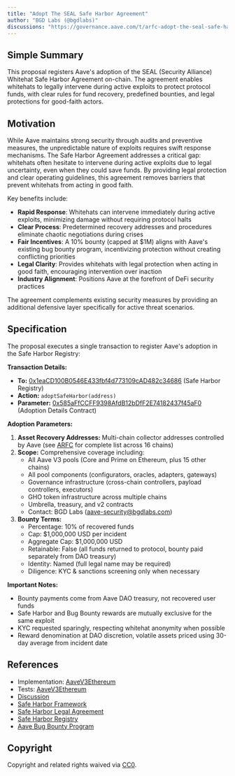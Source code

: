 ```yaml
---
title: "Adopt The SEAL Safe Harbor Agreement"
author: "BGD Labs (@bgdlabs)"
discussions: "https://governance.aave.com/t/arfc-adopt-the-seal-safe-harbor-agreement/23059"
---
```


## Simple Summary

This proposal registers Aave's adoption of the SEAL (Security Alliance) Whitehat Safe Harbor Agreement on-chain. The agreement enables whitehats to legally intervene during active exploits to protect protocol funds, with clear rules for fund recovery, predefined bounties, and legal protections for good-faith actors.

## Motivation

While Aave maintains strong security through audits and preventive measures, the unpredictable nature of exploits requires swift response mechanisms. The Safe Harbor Agreement addresses a critical gap: whitehats often hesitate to intervene during active exploits due to legal uncertainty, even when they could save funds. By providing legal protection and clear operating guidelines, this agreement removes barriers that prevent whitehats from acting in good faith.

Key benefits include:

- **Rapid Response**: Whitehats can intervene immediately during active exploits, minimizing damage without requiring protocol halts
- **Clear Process**: Predetermined recovery addresses and procedures eliminate chaotic negotiations during crises
- **Fair Incentives**: A 10% bounty (capped at $1M) aligns with Aave's existing bug bounty program, incentivizing protection without creating conflicting priorities
- **Legal Clarity**: Provides whitehats with legal protection when acting in good faith, encouraging intervention over inaction
- **Industry Alignment**: Positions Aave at the forefront of DeFi security practices

The agreement complements existing security measures by providing an additional defensive layer specifically for active threat scenarios.

## Specification

The proposal executes a single transaction to register Aave's adoption in the Safe Harbor Registry:

**Transaction Details:**

- **To:** [0x1eaCD100B0546E433fbf4d773109cAD482c34686](https://etherscan.io/address/0x1eaCD100B0546E433fbf4d773109cAD482c34686) (Safe Harbor Registry)
- **Action:** `adoptSafeHarbor(address)`
- **Parameter:** [0x585aFfCCFF9398AfdB12bDfF2E74182437f45aF0](https://etherscan.io/address/0x585aFfCCFF9398AfdB12bDfF2E74182437f45aF0) (Adoption Details Contract)

**Adoption Parameters:**

1. **Asset Recovery Addresses:** Multi-chain collector addresses controlled by Aave (see [ARFC](https://governance.aave.com/t/arfc-adopt-the-seal-safe-harbor-agreement/23059) for complete list across 16 chains)
2. **Scope:** Comprehensive coverage including:
   - All Aave V3 pools (Core and Prime on Ethereum, plus 15 other chains)
   - All pool components (configurators, oracles, adapters, gateways)
   - Governance infrastructure (cross-chain controllers, payload controllers, executors)
   - GHO token infrastructure across multiple chains
   - Umbrella, treasury, and v2 contracts
   - Contact: BGD Labs (aave-security@bgdlabs.com)
3. **Bounty Terms:**
   - Percentage: 10% of recovered funds
   - Cap: $1,000,000 USD per incident
   - Aggregate Cap: $1,000,000 USD
   - Retainable: False (all funds returned to protocol, bounty paid separately from DAO treasury)
   - Identity: Named (full legal name may be required)
   - Diligence: KYC & sanctions screening only when necessary

**Important Notes:**

- Bounty payments come from Aave DAO treasury, not recovered user funds
- Safe Harbor and Bug Bounty rewards are mutually exclusive for the same exploit
- KYC requested sparingly, respecting whitehat anonymity when possible
- Reward denomination at DAO discretion, volatile assets priced using 30-day average from incident date

## References

- Implementation: [AaveV3Ethereum](https://github.com/bgd-labs/aave-proposals-v3/blob/main/src/20251006_AaveV3Ethereum_AdoptTheSEALSafeHarborAgreement/AaveV3Ethereum_AdoptTheSEALSafeHarborAgreement_20251006.sol)
- Tests: [AaveV3Ethereum](https://github.com/bgd-labs/aave-proposals-v3/blob/main/src/20251006_AaveV3Ethereum_AdoptTheSEALSafeHarborAgreement/AaveV3Ethereum_AdoptTheSEALSafeHarborAgreement_20251006.t.sol)
- [Discussion](https://governance.aave.com/t/arfc-adopt-the-seal-safe-harbor-agreement/23059)
- [Safe Harbor Framework](https://frameworks.securityalliance.org/safe-harbor/index.html)
- [Safe Harbor Legal Agreement](https://github.com/security-alliance/safe-harbor/blob/main/documents/agreement.pdf)
- [Safe Harbor Registry](https://etherscan.io/address/0x1eaCD100B0546E433fbf4d773109cAD482c34686)
- [Aave Bug Bounty Program](https://immunefi.com/bug-bounty/aave/information/)

## Copyright

Copyright and related rights waived via [CC0](https://creativecommons.org/publicdomain/zero/1.0/).
